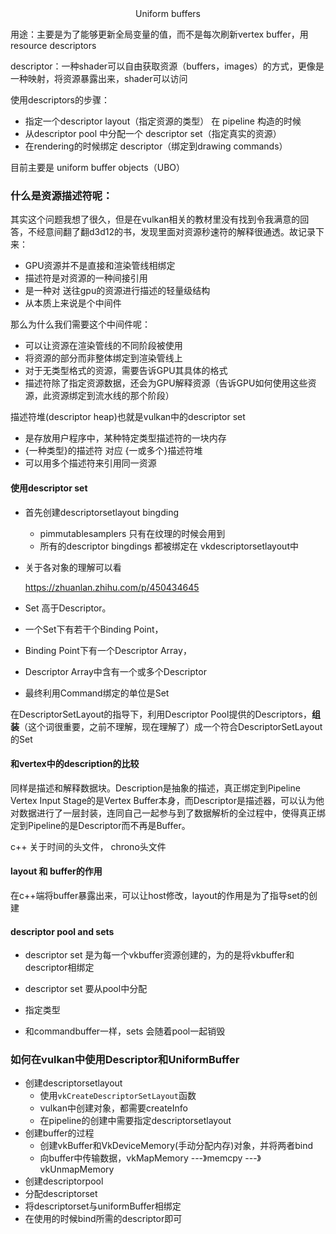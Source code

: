 <center>Uniform buffers</center>

用途：主要是为了能够更新全局变量的值，而不是每次刷新vertex buffer，用resource descriptors

descriptor：一种shader可以自由获取资源（buffers，images）的方式，更像是一种映射，将资源暴露出来，shader可以访问

使用descriptors的步骤：

+ 指定一个descriptor layout（指定资源的类型） 在 pipeline 构造的时候
+ 从descriptor pool 中分配一个 descriptor set（指定真实的资源）
+ 在rendering的时候绑定 descriptor（绑定到drawing commands）



目前主要是 uniform buffer objects（UBO）



### 什么是资源描述符呢：

其实这个问题我想了很久，但是在vulkan相关的教材里没有找到令我满意的回答，不经意间翻了翻d3d12的书，发现里面对资源秒速符的解释很通透。故记录下来：

+ GPU资源并不是直接和渲染管线相绑定
+ 描述符是对资源的一种间接引用
+ 是一种对 送往gpu的资源进行描述的轻量级结构
+ 从本质上来说是个中间件

那么为什么我们需要这个中间件呢：

+ 可以让资源在渲染管线的不同阶段被使用
+ 将资源的部分而非整体绑定到渲染管线上
+ 对于无类型格式的资源，需要告诉GPU其具体的格式
+ 描述符除了指定资源数据，还会为GPU解释资源（告诉GPU如何使用这些资源，此资源绑定到流水线的那个阶段）

描述符堆(descriptor heap)也就是vulkan中的descriptor set

+ 是存放用户程序中，某种特定类型描述符的一块内存
+ {一种类型}的描述符 对应 {一或多个}描述符堆
+ 可以用多个描述符来引用同一资源



#### 使用descriptor set

+ 首先创建descriptorsetlayout bingding

  + pimmutablesamplers 只有在纹理的时候会用到
  + 所有的descriptor bingdings 都被绑定在 vkdescriptorsetlayout中

+ 关于各对象的理解可以看

  https://zhuanlan.zhihu.com/p/450434645

+ Set 高于Descriptor。

+ 一个Set下有若干个Binding Point，

+ Binding Point下有一个Descriptor Array，

+ Descriptor Array中含有一个或多个Descriptor

+ 最终利用Command绑定的单位是Set

在DescriptorSetLayout的指导下，利用Descriptor Pool提供的Descriptors，**组装**（这个词很重要，之前不理解，现在理解了）成一个符合DescriptorSetLayout的Set





#### 和vertex中的description的比较

同样是描述和解释数据块。Description是抽象的描述，真正绑定到Pipeline Vertex Input Stage的是Vertex Buffer本身，而Descriptor是描述器，可以认为他对数据进行了一层封装，连同自己一起参与到了数据解析的全过程中，使得真正绑定到Pipeline的是Descriptor而不再是Buffer。



c++ 关于时间的头文件， chrono头文件

#### layout 和 buffer的作用

在c++端将buffer暴露出来，可以让host修改，layout的作用是为了指导set的创建



#### descriptor pool and sets

+ descriptor set 是为每一个vkbuffer资源创建的，为的是将vkbuffer和descriptor相绑定
+ descriptor set 要从pool中分配
+ 指定类型

+ 和commandbuffer一样，sets 会随着pool一起销毁



### 如何在vulkan中使用Descriptor和UniformBuffer

+ 创建descriptorsetlayout
  + 使用`vkCreateDescriptorSetLayout`函数
  + vulkan中创建对象，都需要createInfo
  + 在pipeline的创建中需要指定descriptorsetlayout
+ 创建buffer的过程
  + 创建vkBuffer和VkDeviceMemory(手动分配内存)对象，并将两者bind
  + 向buffer中传输数据，vkMapMemory ---》memcpy ---》 vkUnmapMemory
+ 创建descriptorpool
+ 分配descriptorset
+ 将descriptorset与uniformBuffer相绑定
+ 在使用的时候bind所需的descriptor即可
